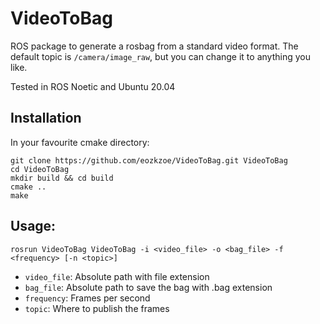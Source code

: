 # VideoToBag

ROS package to generate a rosbag from a standard video format. The default topic is `/camera/image_raw`, but you can change it to anything you like.

Tested in ROS Noetic and Ubuntu 20.04

## Installation

In your favourite cmake directory:
```
git clone https://github.com/eozkzoe/VideoToBag.git VideoToBag
cd VideoToBag
mkdir build && cd build
cmake ..
make
```

## Usage:
    
`rosrun VideoToBag VideoToBag -i <video_file> -o <bag_file> -f <frequency> [-n <topic>]`
  
 - `video_file`: Absolute path with file extension
 - `bag_file`: Absolute path to save the bag with .bag extension
 - `frequency`: Frames per second
 - `topic`: Where to publish the frames
